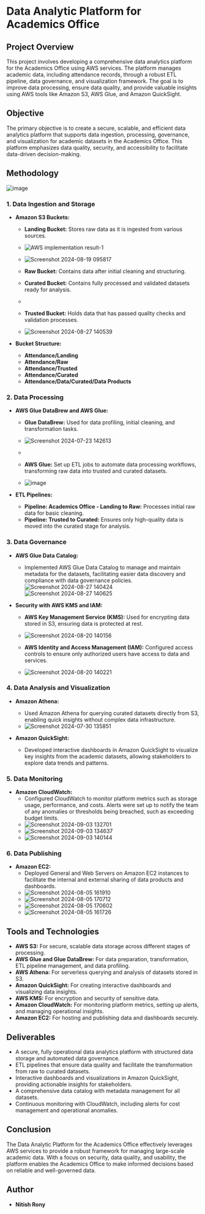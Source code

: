 # Data Analytic Platform for Academics Office

## Project Overview
This project involves developing a comprehensive data analytics platform for the Academics Office using AWS services. The platform manages academic data, including attendance records, through a robust ETL pipeline, data governance, and visualization framework. The goal is to improve data processing, ensure data quality, and provide valuable insights using AWS tools like Amazon S3, AWS Glue, and Amazon QuickSight.

## Objective
The primary objective is to create a secure, scalable, and efficient data analytics platform that supports data ingestion, processing, governance, and visualization for academic datasets in the Academics Office. This platform emphasizes data quality, security, and accessibility to facilitate data-driven decision-making.

## Methodology

![image](https://github.com/user-attachments/assets/36c21625-0247-4a26-a7cc-1605c0ea60f0)


### 1. Data Ingestion and Storage
- **Amazon S3 Buckets:**
  - **Landing Bucket:** Stores raw data as it is ingested from various sources.
  - ![AWS implementation result-1](https://github.com/user-attachments/assets/19617e2a-54d2-41bd-bed1-59e822dcf314)
  - ![Screenshot 2024-08-19 095817](https://github.com/user-attachments/assets/75096c67-bc34-40f5-a80b-52f040617c31)


  - **Raw Bucket:** Contains data after initial cleaning and structuring.
 
  - **Curated Bucket:** Contains fully processed and validated datasets ready for analysis.
  - 
  - **Trusted Bucket:** Holds data that has passed quality checks and validation processes.
  - ![Screenshot 2024-08-27 140539](https://github.com/user-attachments/assets/c6271137-c8ce-4743-9fc6-614160bebb47)



  

- **Bucket Structure:**
  - **Attendance/Landing**
  - **Attendance/Raw**
  - **Attendance/Trusted**
  - **Attendance/Curated**
  - **Attendance/Data/Curated/Data Products**

### 2. Data Processing
- **AWS Glue DataBrew and AWS Glue:**
  - **Glue DataBrew:** Used for data profiling, initial cleaning, and transformation tasks.
  - ![Screenshot 2024-07-23 142613](https://github.com/user-attachments/assets/26289c9a-cbcb-4cb9-ab20-92a694caf76d)

  - 
  - **AWS Glue:** Set up ETL jobs to automate data processing workflows, transforming raw data into trusted and curated datasets.
  - ![image](https://github.com/user-attachments/assets/f525a561-bd2d-441e-9f3c-486865fb60a1)


- **ETL Pipelines:**
  - **Pipeline: Academics Office - Landing to Raw:** Processes initial raw data for basic cleaning.
  - **Pipeline: Trusted to Curated:** Ensures only high-quality data is moved into the curated stage for analysis.

### 3. Data Governance
- **AWS Glue Data Catalog:**
  - Implemented AWS Glue Data Catalog to manage and maintain metadata for the datasets, facilitating easier data discovery and compliance with data governance policies.
    ![Screenshot 2024-08-27 140424](https://github.com/user-attachments/assets/8d927fb9-2032-4268-bf30-049ddbedc1f3)
    ![Screenshot 2024-08-27 140625](https://github.com/user-attachments/assets/7ffe5f83-64d7-49da-986c-0d6af9141062)





- **Security with AWS KMS and IAM:**
  - **AWS Key Management Service (KMS):** Used for encrypting data stored in S3, ensuring data is protected at rest.
  - ![Screenshot 2024-08-20 140156](https://github.com/user-attachments/assets/7bd161bd-dda4-4f20-b930-d32ec4cb803d)

  - **AWS Identity and Access Management (IAM):** Configured access controls to ensure only authorized users have access to data and services.
  - ![Screenshot 2024-08-20 140221](https://github.com/user-attachments/assets/767e574d-92ae-4ee8-bb58-dcf917c8db8b)


### 4. Data Analysis and Visualization
- **Amazon Athena:**
  - Used Amazon Athena for querying curated datasets directly from S3, enabling quick insights without complex data infrastructure.
  - ![Screenshot 2024-07-30 135851](https://github.com/user-attachments/assets/c9ed5103-468b-4283-bd96-c761c740f8a5)


- **Amazon QuickSight:**
  - Developed interactive dashboards in Amazon QuickSight to visualize key insights from the academic datasets, allowing stakeholders to explore data trends and patterns.

### 5. Data Monitoring
- **Amazon CloudWatch:**
  - Configured CloudWatch to monitor platform metrics such as storage usage, performance, and costs. Alerts were set up to notify the team of any anomalies or thresholds being breached, such as exceeding budget limits.
  - ![Screenshot 2024-09-03 132701](https://github.com/user-attachments/assets/d67f7653-a57f-4ee6-bc5b-2fe4f1c1e727)
  - ![Screenshot 2024-09-03 134637](https://github.com/user-attachments/assets/a7e11ac0-ac13-4d88-94a4-29a72f52ada1)
  - ![Screenshot 2024-09-03 140144](https://github.com/user-attachments/assets/dbe100cb-7c2b-49a7-9364-2db08973e1b5)




### 6. Data Publishing
- **Amazon EC2:**
  - Deployed General and Web Servers on Amazon EC2 instances to facilitate the internal and external sharing of data products and dashboards.
  - ![Screenshot 2024-08-05 161910](https://github.com/user-attachments/assets/d8b54639-e70a-41a3-85fa-89255754f04f)
  - ![Screenshot 2024-08-05 170712](https://github.com/user-attachments/assets/bcf73003-c3e5-451b-8b23-89e3fbfad41f)
  - ![Screenshot 2024-08-05 170602](https://github.com/user-attachments/assets/98d54f6c-a4de-4cc3-918b-fae4a55aef3f)
  - ![Screenshot 2024-08-05 161726](https://github.com/user-attachments/assets/c6492619-7ca1-49d4-8998-56b9da849928)


## Tools and Technologies
- **AWS S3:** For secure, scalable data storage across different stages of processing.
- **AWS Glue and Glue DataBrew:** For data preparation, transformation, ETL pipeline management, and data profiling.
- **AWS Athena:** For serverless querying and analysis of datasets stored in S3.
- **Amazon QuickSight:** For creating interactive dashboards and visualizing data insights.
- **AWS KMS:** For encryption and security of sensitive data.
- **Amazon CloudWatch:** For monitoring platform metrics, setting up alerts, and managing operational insights.
- **Amazon EC2:** For hosting and publishing data and dashboards securely.

## Deliverables
- A secure, fully operational data analytics platform with structured data storage and automated data governance.
- ETL pipelines that ensure data quality and facilitate the transformation from raw to curated datasets.
- Interactive dashboards and visualizations in Amazon QuickSight, providing actionable insights for stakeholders.
- A comprehensive data catalog with metadata management for all datasets.
- Continuous monitoring with CloudWatch, including alerts for cost management and operational anomalies.

## Conclusion
The Data Analytic Platform for the Academics Office effectively leverages AWS services to provide a robust framework for managing large-scale academic data. With a focus on security, data quality, and usability, the platform enables the Academics Office to make informed decisions based on reliable and well-governed data.

## Author
- **Nitish Rony**  

